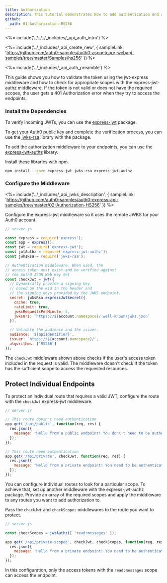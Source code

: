 ```yaml
---
title: Authorization
description: This tutorial demonstrates how to add authentication and authorization to an Express.js API.
github:
  path: 01-Authorization-RS256
---
```


<%= include('../../../_includes/_api_auth_intro') %>

<%= include('../_includes/_api_create_new', { sampleLink: 'https://github.com/auth0-samples/auth0-aspnetcore-webapi-samples/tree/master/Samples/hs256' }) %>

<%= include('../_includes/_api_auth_preamble') %>

This guide shows you how to validate the token using the jwt-express middleware and how to check for appropriate scopes with the express-jwt-authz middleware. If the token is not valid or does not have the required scopes, the user gets a 401 Authorization error when they try to access the endpoints.

### Install the Dependencies

To verify incoming JWTs, you can use the [express-jwt](https://github.com/auth0/express-jwt) package.

To get your Auth0 public key and complete the verification process, you can use the [jwks-rsa](https://github.com/auth0/node-jwks-rsa) library with the package. 

To add the authorization middleware to your endpoints, you can use the [express-jwt-authz](https://github.com/auth0/express-jwt-authz) library.

Install these libraries with npm.

```bash
npm install --save express-jwt jwks-rsa express-jwt-authz
```

### Configure the Middleware

<%= include('../_includes/_api_jwks_description', { sampleLink: 'https://github.com/auth0-samples/auth0-express-api-samples/tree/master/02-Authorization-HS256' }) %>

Configure the express-jwt middleware so it uses the remote JWKS for your Auth0 account.

```js
// server.js

const express = require('express');
const app = express();
const jwt = require('express-jwt');
const jwtAuthz = require('express-jwt-authz');
const jwksRsa = require('jwks-rsa');

// Authentication middleware. When used, the
// access token must exist and be verified against
// the Auth0 JSON Web Key Set
const checkJwt = jwt({
  // Dynamically provide a signing key
  // based on the kid in the header and 
  // the signing keys provided by the JWKS endpoint.
  secret: jwksRsa.expressJwtSecret({
    cache: true,
    rateLimit: true,
    jwksRequestsPerMinute: 5,
    jwksUri: `https://${account.namespace}/.well-known/jwks.json`
  }),

  // Validate the audience and the issuer.
  audience: '${apiIdentifier}',
  issuer: `https://${account.namespace}/`,
  algorithms: ['RS256']
});
```

The `checkJwt` middleware shown above checks if the user's access token included in the request is valid. The middleware doesn't check if the token has the sufficient scope to access the requested resources.

## Protect Individual Endpoints

To protect an individual route that requires a valid JWT, configure the route with the `checkJwt` express-jwt middleware.

```js
// server.js

// This route doesn't need authentication
app.get('/api/public', function(req, res) {
  res.json({
    message: 'Hello from a public endpoint! You don\'t need to be authenticated to see this.'
  });
});

// This route need authentication
app.get('/api/private', checkJwt, function(req, res) {
  res.json({
    message: 'Hello from a private endpoint! You need to be authenticated to see this.'
  });
});
```

You can configure individual routes to look for a particular scope. To achieve that, set up another middleware with the express-jwt-authz package. Provide an array of the required scopes and apply the middleware to any routes you want to add authorization to.

Pass the `checkJwt` and `checkScopes` middlewares to the route you want to protect.

```js
// server.js

const checkScopes = jwtAuthz([ 'read:messages' ]);

app.get('/api/private-scoped', checkJwt, checkScopes, function(req, res) {
  res.json({
    message: 'Hello from a private endpoint! You need to be authenticated and have a scope of read:messages to see this.'
  });
});
```

In this configuration, only the access tokens with the `read:messages` scope can access the endpoint.
